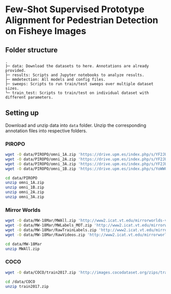 # Few-Shot Supervised Prototype Alignment for Pedestrian Detection on Fisheye Images

## Folder structure
```
.
├─ data: Download the datasets to here. Annotations are already provided.
├─ results: Scripts and Jupyter notebooks to analyze results.
├─ mmdetection: All models and config files.
├─ sweeps: Scripts to run train/test sweeps over multiple dataset sizes.
└─ train_test: Scripts to train/test on individual dataset with different parameters.
```

## Setting up
Download and unzip data into `data` folder. Unzip the corresponding annotation files into respective folders.

### PIROPO
```bash
wget -O data/PIROPO/omni_1A.zip 'https://drive.upm.es/index.php/s/YF2JUrw33wtRMIj/download?path=%2F&files=omni_1A.zip'
wget -O data/PIROPO/omni_2A.zip 'https://drive.upm.es/index.php/s/YF2JUrw33wtRMIj/download?path=%2F&files=omni_2A.zip'
wget -O data/PIROPO/omni_3A.zip 'https://drive.upm.es/index.php/s/YF2JUrw33wtRMIj/download?path=%2F&files=omni_3A.zip'
wget -O data/PIROPO/omni_1B.zip 'https://drive.upm.es/index.php/s/YoWW0gkemWNZ3AL/download?path=%2F&files=omni_1B.zip'

cd data/PIROPO
unzip omni_1A.zip
unzip omni_1B.zip
unzip omni_2A.zip
unzip omni_3A.zip
```

### Mirror Worlds
```bash
wget -O data/MW-18Mar/MWAll.zip 'http://www2.icat.vt.edu/mirrorworlds-videos/MW-18Mar/MWAll.zip'
wget -O data/MW-18Mar/MWLabels_MOT.zip 'http://www2.icat.vt.edu/mirrorworlds-videos/MW-18Mar/MWLabels(MOT).zip'
wget -O data/MW-18Mar/RawTrainLabels.zip 'http://www2.icat.vt.edu/mirrorworlds-videos/MW-18Mar/RawTrainLabels.zip'
wget -O data/MW-18Mar/RawVideos.zip 'http://www2.icat.vt.edu/mirrorworlds-videos/MW-18Mar/RawVideos.zip'

cd data/MW-18Mar
unzip MWAll.zip
```

### COCO
```bash
wget -O data/COCO/train2017.zip 'http://images.cocodataset.org/zips/train2017.zip'

cd /data/COCO
unzip train2017.zip
```